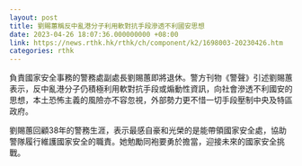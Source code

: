 ```yaml
---
layout: post
title: 劉賜蕙稱反中亂港分子利用軟對抗手段滲透不利國安思想
date: 2023-04-26 18:07:36.000000000 +08:00
link: https://news.rthk.hk/rthk/ch/component/k2/1698003-20230426.htm
categories: rthk
---
```


負責國家安全事務的警務處副處長劉賜蕙即將退休。警方刊物《警聲》引述劉賜蕙表示，反中亂港分子仍積極利用軟對抗手段或煽動性資訊，向社會滲透不利國安的思想，本土恐怖主義的風險亦不容忽視，外部勢力更不惜一切手段壓制中央及特區政府。

劉賜蕙回顧38年的警務生涯，表示最感自豪和光榮的是能帶領國家安全處，協助警隊履行維護國家安全的職責。她勉勵同袍要勇於擔當，迎接未來的國家安全挑戰。
